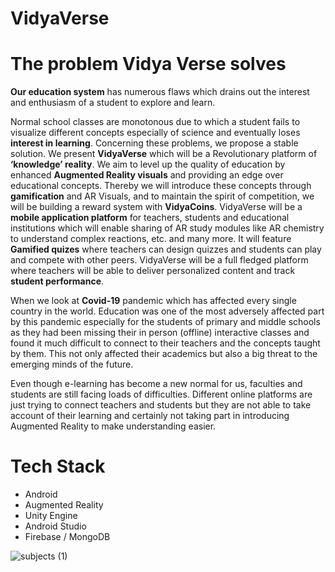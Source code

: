 # VidyaVerse
# **The problem Vidya Verse solves**
**Our education system** has numerous flaws which drains out the interest and enthusiasm of a student to explore and learn.

Normal school classes are monotonous due to which a student fails to visualize different concepts especially of science and eventually loses **interest in learning**.
Concerning these problems, we propose a stable solution.
We present **VidyaVerse** which will be a Revolutionary platform of **‘knowledge’ reality**.
We aim to level up the quality of education by enhanced **Augmented Reality visuals** and providing an edge over educational concepts.
Thereby we will introduce these concepts through **gamification** and AR Visuals, and to maintain the spirit of competition, we will be building a reward system with **VidyaCoins**.
VidyaVerse will be a **mobile application platform** for teachers, students and educational institutions which will enable sharing of AR study modules like AR chemistry to understand complex reactions, etc. and many more. It will feature **Gamified quizes** where teachers can design quizzes and students can play and compete with other peers.
VidyaVerse will be a full fledged platform where teachers will be able to deliver personalized content and track **student performance**.

When we look at **Covid-19** pandemic which has affected every single country in the world. Education was one of the most adversely affected part by this pandemic especially for the students of primary and middle schools as they had been missing their in person (offline) interactive classes and found it much difficult to connect to their teachers and the concepts taught by them. This not only affected their academics but also a big threat to the emerging minds of the future.

Even though e-learning has become a new normal for us, faculties and students are still facing loads of difficulties. Different online platforms are just trying to connect teachers and students but they are not able to take account of their learning and certainly not taking part in introducing Augmented Reality to make understanding easier.

# **Tech Stack**
* Android
* Augmented Reality
* Unity Engine
* Android Studio
* Firebase / MongoDB

![subjects (1)](https://github.com/Tejash11/VidyaVerse/assets/85128841/4777e48d-d4be-49ba-ba54-2e1ad88f318f)

